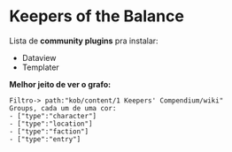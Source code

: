 # Keepers of the Balance

Lista de **community plugins** pra instalar: 
- Dataview
- Templater

**Melhor jeito de ver o grafo:**
```
Filtro-> path:"kob/content/1 Keepers' Compendium/wiki"  
Groups, cada um de uma cor:
- ["type":"character"]
- ["type":"location"]
- ["type":"faction"]
- ["type":"entry"]
```
